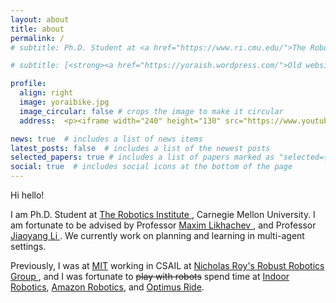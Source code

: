 ```yaml
---
layout: about
title: about
permalink: /
# subtitle: Ph.D. Student at <a href="https://www.ri.cmu.edu/">The Robotics Institute </a>, Carnegie Mellon University. <a href="https://mitathletics.com/sports/mens-track-and-field/roster/yorai-shaoul/8900"> MIT 21'</a>. [<strong><a href="https://yoraish.wordpress.com/">Old website link</a></strong>]

# subtitle: [<strong><a href="https://yoraish.wordpress.com/">Old website link</a></strong>]

profile:
  align: right
  image: yoraibike.jpg
  image_circular: false # crops the image to make it circular
  address:  <p><iframe width="240" height="130" src="https://www.youtube.com/embed/UUp8TxYBdNY" title="YouTube video player" frameborder="0" allow="accelerometer; autoplay; clipboard-write; encrypted-media; gyroscope; picture-in-picture; web-share" allowfullscreen></iframe> <br> I like to jump, and I was (competitively) decent at it.</p>

news: true  # includes a list of news items
latest_posts: false  # includes a list of the newest posts
selected_papers: true # includes a list of papers marked as "selected={true}"
social: true  # includes social icons at the bottom of the page
---
```


Hi hello! 

I am Ph.D. Student at <a href="https://www.ri.cmu.edu/">The Robotics Institute </a>, Carnegie Mellon University. I am fortunate to be advised by 
Professor <a href="http://www.cs.cmu.edu/~maxim/"> Maxim Likhachev </a>,
and 
Professor <a href="https://jiaoyangli.me/"> Jiaoyang Li </a>. We currently work on planning and learning in multi-agent settings.
<!-- I had the pleasure of working with Professor -->
<!-- <a href="https://www.ri.cmu.edu/ri-faculty/sebastian-scherer/"> Sebastian Scherer  </a> -->
<!-- during my first year at CMU. We focused on applying deep learning for visual odometry estimation. -->

Previously, I was at <a href="https://mitathletics.com/sports/mens-track-and-field/roster/yorai-shaoul/8900">MIT</a> working in CSAIL at 
<a href="https://aeroastro.mit.edu/people/nicholas-roy/">Nicholas Roy's </a> 
<a href="http://groups.csail.mit.edu/rrg/" >Robust Robotics Group </a>, and I was fortunate to <del>play with robots</del> spend time at 
<a href="https://www.indoor-robotics.com/" >Indoor Robotics</a>, 
<a href="https://www.aboutamazon.com/news/tag/robotics" >Amazon Robotics</a>, and 
<a href="https://www.therobotreport.com/optimus-ride-acquired-by-magna/" >Optimus Ride</a>.

<!-- Robot teams aid humans in transportation, agriculture, logistics, and other domains. To make this a reality, we need algorithms that scale better in dimension and in system-size. My focus is on developing algorithms that utilize geometric principles, multimodal deep learning, and planning on graphs for improving single- and multi-agent robot systems operating in the real world.  -->
